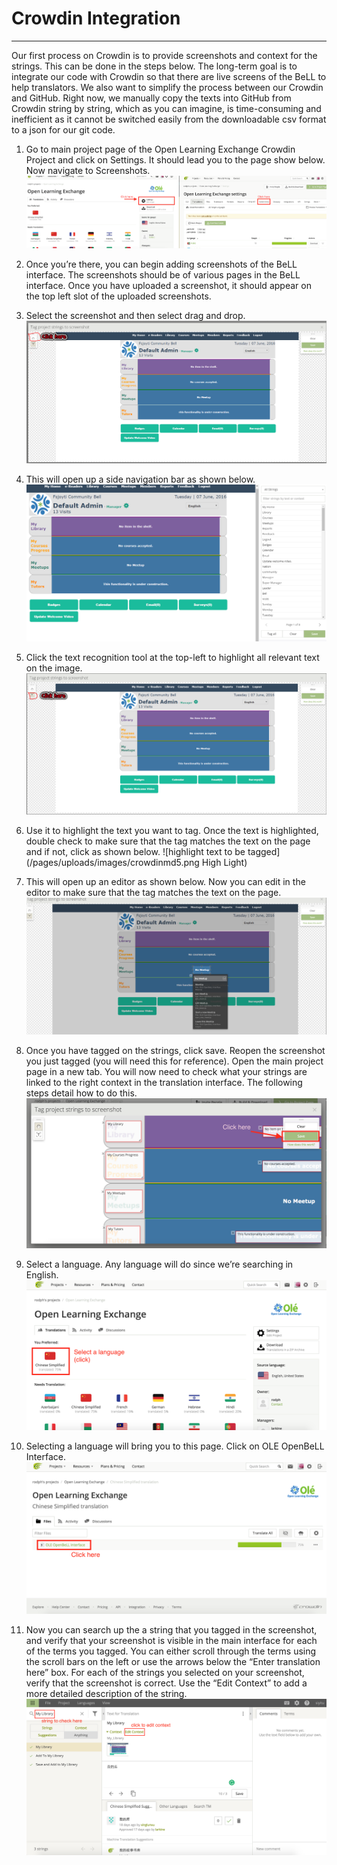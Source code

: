 # Crowdin Integration
----------
Our first process on Crowdin is to provide screenshots and context for the strings. This can be done in the steps below. The long-term goal is to integrate our code with Crowdin so that there are live screens of the BeLL to help translators. We also want to simplify the process between our Crowdin and GitHub. Right now, we manually copy the texts into GitHub from Crowdin string by string, which as you can imagine, is time-consuming and inefficient as it cannot be switched easily from the downloadable csv format to a json for our git code. 

 1. Go to main project page of the Open Learning Exchange Crowdin Project and click on Settings. It should lead you to the page show below. Now navigate to Screenshots. 
![navigate to screenshots](/pages/uploads/images/crowdinmd1.png)
 
 3. Once you’re there, you can begin adding screenshots of the BeLL interface. The screenshots should be of various pages in the BeLL interface. Once you have uploaded a screenshot, it should appear on the top left slot of the uploaded screenshots. 
 4. Select the screenshot and then select drag and drop.
![after clicking newlu-uploaded screenshot](/pages/uploads/images/crowdinmd2.png)
 5. This will open up a side navigation bar as shown below.
![screenshot navigation bar](/pages/uploads/images/crowdinmd3.png)
 6. Click the text recognition tool at the top-left to highlight all relevant text on the image. 
![text recognition tool](/pages/uploads/images/crowdinmd4.png)
 7. Use it to highlight the text you want to tag. Once the text is highlighted, double check to make sure that the tag matches the text on the page and if not, click as shown below.
![highlight text to be tagged](/pages/uploads/images/crowdinmd5.png High Light)
 8. This will open up an editor as shown below. Now you can edit in the editor to make sure that the tag matches the text on the page.
![tag editor](/pages/uploads/images/crowdinmd6.png)
 9. Once you have tagged on the strings, click save. Reopen the screenshot you just tagged (you will need this for reference). Open the main project page in a new tab. You will now need to check what your strings are linked to the right context in the translation interface. The following steps detail how to do this.
![save and check strings](/pages/uploads/images/crowdinmd7.png)
 10.  Select a language. Any language will do since we’re searching in English. 
![select language](/pages/uploads/images/crowdinmd8.png)
 11.  Selecting a language will bring you to this page. Click on OLE OpenBeLL Interface.
![navigate to interface](/pages/uploads/images/crowdinmd9.png)
 12. Now you can search up the a string that you tagged in the screenshot, and verify that your screenshot is visible in the main interface for each of the terms you tagged. You can either scroll through the terms using the scroll bars on the left or use the arrows below the “Enter translation here” box. For each of the strings you selected on your screenshot, verify that the screenshot is correct. Use the “Edit Context” to add a more detailed description of the string.
![edit context](/pages/uploads/images/crowdinmd10.png)
